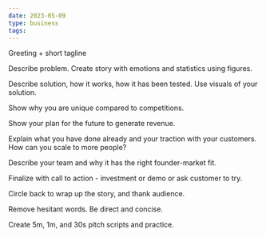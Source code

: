 ```yaml
---
date: 2023-05-09
type: business
tags: 
---
```


Greeting + short tagline

Describe problem. Create story with emotions and statistics using figures.

Describe solution, how it works, how it has been tested. Use visuals of your solution.

Show why you are unique compared to competitions.

Show your plan for the future to generate revenue.

Explain what you have done already and your traction with your customers. How can you scale to more people?

Describe your team and why it has the right founder-market fit.

Finalize with call to action - investment or demo or ask customer to try.

Circle back to wrap up the story, and thank audience.

Remove hesitant words. Be direct and concise.

Create 5m, 1m, and 30s pitch scripts and practice.